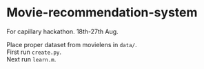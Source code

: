 # Movie-recommendation-system
For capillary hackathon. 18th-27th Aug.

Place proper dataset from movielens in `data/`.  
First run `create.py`.  
Next run `learn.m`.
